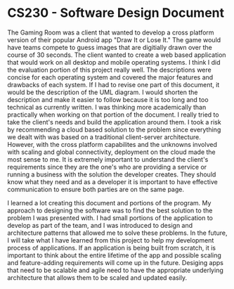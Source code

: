 # CS230 - Software Design Document

<p>
The Gaming Room was a client that wanted to develop a cross platform version of their popular Android app "Draw It or Lose It."  The game would have teams compete to guess images that are digitially drawn over the course of 30 seconds.  The client wanted to create a web based application that would work on all desktop and mobile operating systems.  I think I did the evaluation portion of this project really well.  The descriptions were concise for each operating system and covered the major features and drawbacks of each system.  If I had to revise one part of this document, it would be the description of the UML diagram.  I would shorten the description and make it easier to follow because it is too long and too technical as currently written.  I was thinking more academically than practically when working on that portion of the document.  I really tried to take the client's needs and build the application around them.  I took a risk by recommending a cloud based solution to the problem since everything we dealt with was based on a traditional client-server architecture.  However, with the cross platform capabilites and the unknowns involved with scaling and global connectivity, deployment on the cloud made the most sense to me.  It is extremely important to understand the client's requirements since they are the one's who are providing a service or running a business with the solution the developer creates.  They should know what they need and as a developer it is important to have effective communication to ensure both parties are on the same page.  

I learned a lot creating this document and portions of the program.  My approach to designing the software was to find the best solution to the problem I was presented with.  I had small portions of the application to develop as part of the team, and I was introduced to design and architecture patterns that allowed me to solve these problems.  In the future, I will take what I have learned from this project to help my development process of applications.  If an application is being built from scratch, it is important to think about the entire lifetime of the app and possible scaling and feature-adding requirements will come up in the future.  Desiging apps that need to be scalable and agile need to have the appropriate underlying architecture that allows them to be scaled and updated easily.
</p>
